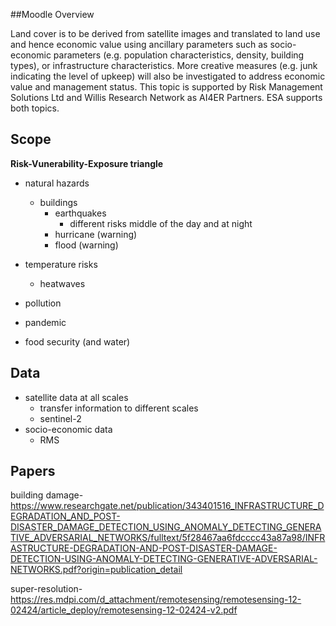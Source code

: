 ##Moodle Overview

Land cover is to be derived from satellite images and translated to land use and hence economic value using ancillary parameters such as socio-economic parameters (e.g. population characteristics, density, building types), or infrastructure characteristics. More creative measures (e.g. junk indicating the level of upkeep) will also be investigated to address economic value and management status. This topic is supported by Risk Management Solutions Ltd and Willis Research Network as AI4ER Partners. ESA supports both topics.

## Scope

**Risk-Vunerability-Exposure triangle**

- natural hazards
  - buildings
    - earthquakes
      - different risks middle of the day and at night
    - hurricane (warning)
    - flood (warning)
  
- temperature risks
  - heatwaves
- pollution

- pandemic

- food security (and water)

## Data

- satellite data at all scales
  - transfer information to different scales
  - sentinel-2
- socio-economic data
   - RMS


## Papers

building damage- https://www.researchgate.net/publication/343401516_INFRASTRUCTURE_DEGRADATION_AND_POST-DISASTER_DAMAGE_DETECTION_USING_ANOMALY_DETECTING_GENERATIVE_ADVERSARIAL_NETWORKS/fulltext/5f28467aa6fdcccc43a87a98/INFRASTRUCTURE-DEGRADATION-AND-POST-DISASTER-DAMAGE-DETECTION-USING-ANOMALY-DETECTING-GENERATIVE-ADVERSARIAL-NETWORKS.pdf?origin=publication_detail

super-resolution- https://res.mdpi.com/d_attachment/remotesensing/remotesensing-12-02424/article_deploy/remotesensing-12-02424-v2.pdf
